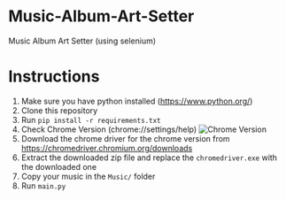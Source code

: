 # Music-Album-Art-Setter
Music Album Art Setter (using selenium)

# Instructions
1) Make sure you have python installed (https://www.python.org/)
2) Clone this repository
3) Run `pip install -r requirements.txt`
4) Check Chrome Version (chrome://settings/help)
![Chrome Version](https://i.ibb.co/mSq48JS/fixed-settings.png)
5) Download the chrome driver for the chrome version from https://chromedriver.chromium.org/downloads
6) Extract the downloaded zip file and replace the `chromedriver.exe` with the downloaded one
7) Copy your music in the `Music/` folder
8) Run `main.py`